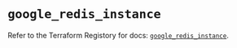 # `google_redis_instance`

Refer to the Terraform Registory for docs: [`google_redis_instance`](https://registry.terraform.io/providers/hashicorp/google-beta/4.73.2/docs/resources/google_redis_instance).
